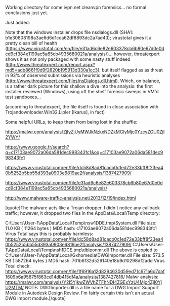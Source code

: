 Working directory for some ivpn.net cleanvpn forensics... no formal conclusions just yet.

Just added:

Note that the windows installer drops file nsdialogs.dll (SHA1: b1e30808198a3ae6d6d1cca62df8893dc2a7ad43); virustotal gives it a pretty clean bill of health (https://www.virustotal.com/en/file/e31ad6c6e82e603378cb6b80e67d0e0dcd9cf384e1199ac5a65cb4935680021a/analysis/)... however, threatexpert shows it as not only packaged with some nasty stuff indeed (http://www.threatexpert.com/report.aspx?md5=adb8661f9d9f2820b195913d330a1cc3), but itself flagged as as threat in 93% of observed submissions via heuristic analyses (http://www.threatexpert.com/files/nsDialogs.dll.html). Which, on balance, is a rather dark picture for this shallow a dive into the analysis: the first installer reviewed (Windows), using off the shelf forensic sweeps in VM'd test sandboxes...

(according to threatexpert, the file itself is found in close association with Trojandownloader.Win32.Lipler [Ikarus], in fact)

Some helpful URLs, to keep them from being lost in the shuffle:

https://malwr.com/analysis/ZjIyZjUyMWJkNzkxNDZkMGIyMjc0YzcyZGU0ZjI2YWY/

https://www.google.fr/search?q=c17103ae9072a06da581dec998343fc1&oq=c17103ae9072a06da581dec998343fc1

https://www.virustotal.com/en/file/dc58d8ad81cacb0c1ed72e33bff8f23ea40b5252b5bb55d393a0903e6819ae2f/analysis/1387427909/

https://www.virustotal.com/en/file/e31ad6c6e82e603378cb6b80e67d0e0dcd9cf384e1199ac5a65cb4935680021a/analysis/

http://www.malware-traffic-analysis.net/2013/12/19/index.html

[quote]The malware acts like a Trojan dropper.  I didn't notice any callback traffic; however, it dropped two files in the AppData\Local\Temp directory:

C:\Users\User-1\AppData\Local\Temp\nsw1DDE.tmp\System.dll
File size:  11.0 KB ( 11264 bytes )
MD5 hash:  c17103ae9072a06da581dec998343fc1 
Virus Total says this is probably harmless:  https://www.virustotal.com/en/file/dc58d8ad81cacb0c1ed72e33bff8f23ea40b5252b5bb55d393a0903e6819ae2f/analysis/1387427909/
C:\Users\User-1\AppData\Local\Temp\nsh1DCE.tmp\dblponmr.dll
The above is copied to  C:\Users\User-1\AppData\Local\Gxhomedia\DWGImporter.dll
File size:  573.5 KB ( 587264 bytes )
MD5 hash:  701b6f32d529140e18b9d10298df2add
Virus Total check:  https://www.virustotal.com/en/file/1f6916a12d8294630d59ed71c971a6d7daf1609b6a95675f863cd14db415df4a/analysis/1387427816/
Malwr analysis:  https://malwr.com/analysis/Y2I5YjkwZWVhZTFhNDI4ZGExYzU4Mjc4ZjI0YjU2MTM/
NOTE:  DWGImporter.dll is a file name for a DWG Import Support Module in Autodesk Design Review.  I'm fairly certain this isn't an actual DWG import module.[/quote]
